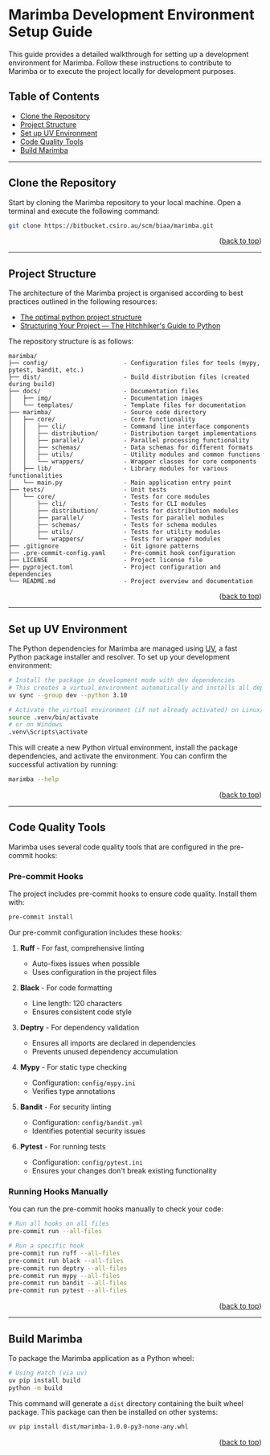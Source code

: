 <a name="marimba-development-environment-setup-guide-top"></a>
# Marimba Development Environment Setup Guide

This guide provides a detailed walkthrough for setting up a development environment for Marimba. Follow these instructions to contribute to Marimba or to execute the project locally for development purposes.

## Table of Contents

- [Clone the Repository](#clone-the-repository)
- [Project Structure](#project-structure)
- [Set up UV Environment](#set-up-uv-environment)
- [Code Quality Tools](#code-quality-tools)
- [Build Marimba](#build-marimba)

---

<a name="clone-the-repository"></a>
## Clone the Repository

Start by cloning the Marimba repository to your local machine. Open a terminal and execute the following command:

```bash
git clone https://bitbucket.csiro.au/scm/biaa/marimba.git
```

<p align="right">(<a href="#marimba-development-environment-setup-guide-top">back to top</a>)</p>

---

<a name="project-structure"></a>
## Project Structure

The architecture of the Marimba project is organised according to best practices outlined in the following resources:

* [The optimal python project structure](https://awaywithideas.com/the-optimal-python-project-structure/)
* [Structuring Your Project — The Hitchhiker's Guide to Python](https://docs.python-guide.org/writing/structure/)

The repository structure is as follows:

```plaintext
marimba/
├── config/                     - Configuration files for tools (mypy, pytest, bandit, etc.)
├── dist/                       - Build distribution files (created during build)
├── docs/                       - Documentation files
│   ├── img/                    - Documentation images
│   └── templates/              - Template files for documentation
├── marimba/                    - Source code directory
│   ├── core/                   - Core functionality
│   │   ├── cli/                - Command line interface components
│   │   ├── distribution/       - Distribution target implementations
│   │   ├── parallel/           - Parallel processing functionality
│   │   ├── schemas/            - Data schemas for different formats
│   │   ├── utils/              - Utility modules and common functions
│   │   └── wrappers/           - Wrapper classes for core components
│   ├── lib/                    - Library modules for various functionalities
│   └── main.py                 - Main application entry point
├── tests/                      - Unit tests
│   └── core/                   - Tests for core modules
│       ├── cli/                - Tests for CLI modules
│       ├── distribution/       - Tests for distribution modules
│       ├── parallel/           - Tests for parallel modules
│       ├── schemas/            - Tests for schema modules
│       ├── utils/              - Tests for utility modules
│       └── wrappers/           - Tests for wrapper modules
├── .gitignore                  - Git ignore patterns
├── .pre-commit-config.yaml     - Pre-commit hook configuration
├── LICENSE                     - Project license file
├── pyproject.toml              - Project configuration and dependencies
└── README.md                   - Project overview and documentation
```

<p align="right">(<a href="#marimba-development-environment-setup-guide-top">back to top</a>)</p>

---

<a name="set-up-uv-environment"></a>
## Set up UV Environment

The Python dependencies for Marimba are managed using [UV](https://github.com/astral-sh/uv), a fast Python package installer and resolver. To set up your development environment:

```bash
# Install the package in development mode with dev dependencies
# This creates a virtual environment automatically and installs all dependencies
uv sync --group dev --python 3.10

# Activate the virtual environment (if not already activated) on Linux/Mac
source .venv/bin/activate
# or on Windows
.venv\Scripts\activate
```

This will create a new Python virtual environment, install the package dependencies, and activate the environment. You can confirm the successful activation by running:

```bash
marimba --help
```

<p align="right">(<a href="#marimba-development-environment-setup-guide-top">back to top</a>)</p>

---

<a name="code-quality-tools"></a>
## Code Quality Tools

Marimba uses several code quality tools that are configured in the pre-commit hooks:

### Pre-commit Hooks

The project includes pre-commit hooks to ensure code quality. Install them with:

```bash
pre-commit install
```

Our pre-commit configuration includes these hooks:

1. **Ruff** - For fast, comprehensive linting
   - Auto-fixes issues when possible
   - Uses configuration in the project files

2. **Black** - For code formatting
   - Line length: 120 characters
   - Ensures consistent code style

3. **Deptry** - For dependency validation
   - Ensures all imports are declared in dependencies
   - Prevents unused dependency accumulation

4. **Mypy** - For static type checking
   - Configuration: `config/mypy.ini`
   - Verifies type annotations

5. **Bandit** - For security linting
   - Configuration: `config/bandit.yml`
   - Identifies potential security issues

6. **Pytest** - For running tests
   - Configuration: `config/pytest.ini`
   - Ensures your changes don't break existing functionality

### Running Hooks Manually

You can run the pre-commit hooks manually to check your code:

```bash
# Run all hooks on all files
pre-commit run --all-files

# Run a specific hook
pre-commit run ruff --all-files
pre-commit run black --all-files
pre-commit run deptry --all-files
pre-commit run mypy --all-files
pre-commit run bandit --all-files
pre-commit run pytest --all-files
```

<p align="right">(<a href="#marimba-development-environment-setup-guide-top">back to top</a>)</p>

---

<a name="build-marimba"></a>
## Build Marimba

To package the Marimba application as a Python wheel:

```bash
# Using Hatch (via uv)
uv pip install build
python -m build
```

This command will generate a `dist` directory containing the built wheel package. This package can then be installed on other systems:

```bash
uv pip install dist/marimba-1.0.0-py3-none-any.whl
```

<p align="right">(<a href="#marimba-development-environment-setup-guide-top">back to top</a>)</p>